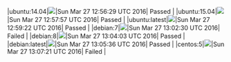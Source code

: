 |ubuntu:14.04|![](https://cdn.rawgit.com/Neilpang/letest/master/status/ubuntu-14.04.svg?1459083389)|Sun Mar 27 12:56:29 UTC 2016| Passed |
|ubuntu:15.04|![](https://cdn.rawgit.com/Neilpang/letest/master/status/ubuntu-15.04.svg?1459083477)|Sun Mar 27 12:57:57 UTC 2016| Passed |
|ubuntu:latest|![](https://cdn.rawgit.com/Neilpang/letest/master/status/ubuntu-latest.svg?1459083562)|Sun Mar 27 12:59:22 UTC 2016| Passed |
|debian:7|![](https://cdn.rawgit.com/Neilpang/letest/master/status/debian-7.svg?1459083750)|Sun Mar 27 13:02:30 UTC 2016| Failed |
|debian:8|![](https://cdn.rawgit.com/Neilpang/letest/master/status/debian-8.svg?1459083843)|Sun Mar 27 13:04:03 UTC 2016| Passed |
|debian:latest|![](https://cdn.rawgit.com/Neilpang/letest/master/status/debian-latest.svg?1459083936)|Sun Mar 27 13:05:36 UTC 2016| Passed |
|centos:5|![](https://cdn.rawgit.com/Neilpang/letest/master/status/centos-5.svg?1459084041)|Sun Mar 27 13:07:21 UTC 2016| Failed |
